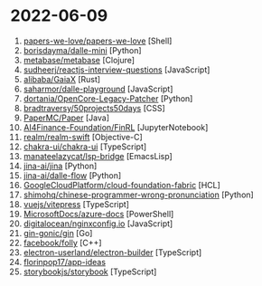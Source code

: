 # 2022-06-09

1. [papers-we-love/papers-we-love](https://github.com/papers-we-love/papers-we-love "Papers from the computer science community to read and discuss.") [Shell]
2. [borisdayma/dalle-mini](https://github.com/borisdayma/dalle-mini "DALL·E Mini - Generate images from a text prompt") [Python]
3. [metabase/metabase](https://github.com/metabase/metabase "The simplest, fastest way to get business intelligence and analytics to everyone in your company 😋") [Clojure]
4. [sudheerj/reactjs-interview-questions](https://github.com/sudheerj/reactjs-interview-questions "List of top 500 ReactJS Interview Questions & Answers....Coding exercise questions are coming soon!!") [JavaScript]
5. [alibaba/GaiaX](https://github.com/alibaba/GaiaX "GaiaX dynamic template engine is a lightweight cross-platform solution of pure native dynamic card.") [Rust]
6. [saharmor/dalle-playground](https://github.com/saharmor/dalle-playground "A playground to generate images from any text prompt based on OpenAI's DALL-E https://openai.com/blog/dall-e/") [JavaScript]
7. [dortania/OpenCore-Legacy-Patcher](https://github.com/dortania/OpenCore-Legacy-Patcher "Experience macOS just like before") [Python]
8. [bradtraversy/50projects50days](https://github.com/bradtraversy/50projects50days "50+ mini web projects using HTML, CSS & JS") [CSS]
9. [PaperMC/Paper](https://github.com/PaperMC/Paper "High performance Spigot fork that aims to fix gameplay and mechanics inconsistencies") [Java]
10. [AI4Finance-Foundation/FinRL](https://github.com/AI4Finance-Foundation/FinRL "FinRL: The first open-source project for financial reinforcement learning. Please star. 🔥") [JupyterNotebook]
11. [realm/realm-swift](https://github.com/realm/realm-swift "Realm is a mobile database: a replacement for Core Data & SQLite") [Objective-C]
12. [chakra-ui/chakra-ui](https://github.com/chakra-ui/chakra-ui "⚡️ Simple, Modular & Accessible UI Components for your React Applications") [TypeScript]
13. [manateelazycat/lsp-bridge](https://github.com/manateelazycat/lsp-bridge "Fastest LSP client for Emacs") [EmacsLisp]
14. [jina-ai/jina](https://github.com/jina-ai/jina "Build cross-modal and multi-modal applications on the cloud") [Python]
15. [jina-ai/dalle-flow](https://github.com/jina-ai/dalle-flow "A Human-in-the-Loop workflow for creating HD images from text") [Python]
16. [GoogleCloudPlatform/cloud-foundation-fabric](https://github.com/GoogleCloudPlatform/cloud-foundation-fabric "End-to-end modular samples for Terraform on GCP.") [HCL]
17. [shimohq/chinese-programmer-wrong-pronunciation](https://github.com/shimohq/chinese-programmer-wrong-pronunciation "中国程序员容易发音错误的单词") [Python]
18. [vuejs/vitepress](https://github.com/vuejs/vitepress "Vite & Vue powered static site generator.") [TypeScript]
19. [MicrosoftDocs/azure-docs](https://github.com/MicrosoftDocs/azure-docs "Open source documentation of Microsoft Azure") [PowerShell]
20. [digitalocean/nginxconfig.io](https://github.com/digitalocean/nginxconfig.io "⚙️ NGINX config generator on steroids 💉") [JavaScript]
21. [gin-gonic/gin](https://github.com/gin-gonic/gin "Gin is a HTTP web framework written in Go (Golang). It features a Martini-like API with much better performance -- up to 40 times faster. If you need smashing performance, get yourself some Gin.") [Go]
22. [facebook/folly](https://github.com/facebook/folly "An open-source C++ library developed and used at Facebook.") [C++]
23. [electron-userland/electron-builder](https://github.com/electron-userland/electron-builder "A complete solution to package and build a ready for distribution Electron app with “auto update” support out of the box") [TypeScript]
24. [florinpop17/app-ideas](https://github.com/florinpop17/app-ideas "A Collection of application ideas which can be used to improve your coding skills.") 
25. [storybookjs/storybook](https://github.com/storybookjs/storybook "📓 The UI component explorer. Develop, document, & test React, Vue, Angular, Web Components, Ember, Svelte & more!") [TypeScript]
